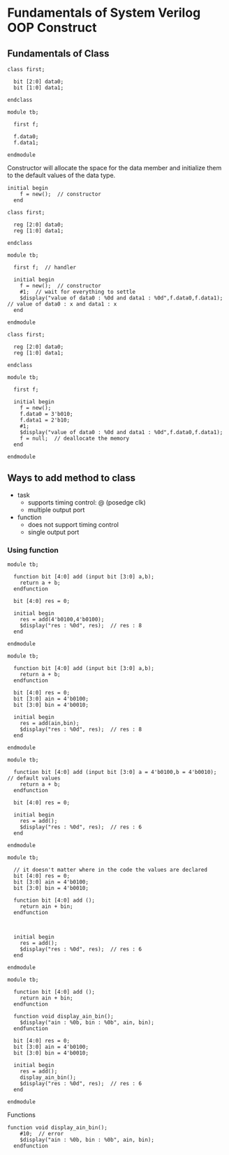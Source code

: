 # Fundamentals of System Verilog OOP Construct

## Fundamentals of Class

```
class first;
  
  bit [2:0] data0;
  bit [1:0] data1;
  
endclass

module tb;
  
  first f;
  
  f.data0;
  f.data1;
  
endmodule
```
Constructor will allocate the space for the data member and initialize them to the default values of the data type.
```
initial begin
    f = new();  // constructor
  end
```
```
class first;
  
  reg [2:0] data0;
  reg [1:0] data1;
  
endclass

module tb;
  
  first f;  // handler
  
  initial begin
    f = new();  // constructor
    #1;  // wait for everything to settle
    $display("value of data0 : %0d and data1 : %0d",f.data0,f.data1);  // value of data0 : x and data1 : x
  end
  
endmodule
```
```
class first;
  
  reg [2:0] data0;
  reg [1:0] data1;
  
endclass

module tb;
  
  first f;
  
  initial begin
    f = new();
    f.data0 = 3'b010;
    f.data1 = 2'b10;
    #1;
    $display("value of data0 : %0d and data1 : %0d",f.data0,f.data1);
    f = null;  // deallocate the memory
  end
  
endmodule
```

## Ways to add method to class
- task
  - supports timing control: @ (posedge clk)
  - multiple output port
- function
  - does not support timing control
  - single output port
 
### Using function
```
module tb;
  
  function bit [4:0] add (input bit [3:0] a,b);   
    return a + b;   
  endfunction
  
  bit [4:0] res = 0;
  
  initial begin
    res = add(4'b0100,4'b0100);
    $display("res : %0d", res);  // res : 8
  end
  
endmodule
```
```
module tb;
  
  function bit [4:0] add (input bit [3:0] a,b);   
    return a + b;   
  endfunction
  
  bit [4:0] res = 0;
  bit [3:0] ain = 4'b0100;
  bit [3:0] bin = 4'b0010;
  
  initial begin
    res = add(ain,bin);
    $display("res : %0d", res);  // res : 8
  end
  
endmodule
```
```
module tb;
  
  function bit [4:0] add (input bit [3:0] a = 4'b0100,b = 4'b0010);  // default values   
    return a + b;   
  endfunction
  
  bit [4:0] res = 0;
  
  initial begin
    res = add();
    $display("res : %0d", res);  // res : 6
  end
  
endmodule
```
```
module tb;

  // it doesn't matter where in the code the values are declared
  bit [4:0] res = 0;
  bit [3:0] ain = 4'b0100;
  bit [3:0] bin = 4'b0010;
  
  function bit [4:0] add ();
    return ain + bin;   
  endfunction
  
 
  
  initial begin
    res = add();
    $display("res : %0d", res);  // res : 6
  end
  
endmodule
```
```
module tb;
  
  function bit [4:0] add ();
    return ain + bin;   
  endfunction
  
  function void display_ain_bin();
    $display("ain : %0b, bin : %0b", ain, bin);
  endfunction
  
  bit [4:0] res = 0;
  bit [3:0] ain = 4'b0100;
  bit [3:0] bin = 4'b0010;
  
  initial begin
    res = add();
    display_ain_bin();
    $display("res : %0d", res);  // res : 6
  end
  
endmodule
```
Functions 
```
function void display_ain_bin();
    #10;  // error
    $display("ain : %0b, bin : %0b", ain, bin);
  endfunction
```
